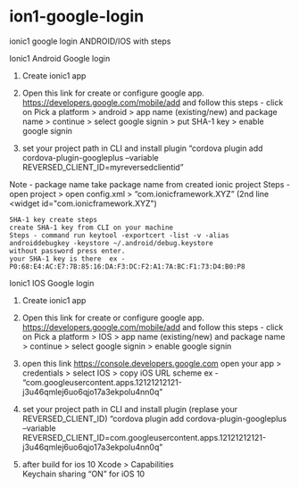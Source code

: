 # ion1-google-login
ionic1 google login ANDROID/IOS with steps


Ionic1 Android Google login 
1) Create ionic1 app

2) Open this link for create or configure google app.
	https://developers.google.com/mobile/add
	and follow this steps - click on Pick a platform > android > app name (existing/new) and 	package name > continue > select google signin > put SHA-1 key > enable google signin

3) set your project path in CLI and install plugin 
	“cordova plugin add cordova-plugin-googleplus –variable REVERSED_CLIENT_ID=myreversedclientid”
	
Note - 
	package name 
	take package name from created ionic project
	Steps - open project > open config.xml > “com.ionicframework.XYZ” (2nd line <widget id="com.ionicframework.XYZ")

	SHA-1 key create steps
	create SHA-1 key from CLI on your machine 
	Steps - command run keytool -exportcert -list -v -alias androiddebugkey -keystore ~/.android/debug.keystore
	without password press enter.
	your SHA-1 key is there  ex - P0:68:E4:AC:E7:7B:85:16:DA:F3:DC:F2:A1:7A:BC:F1:73:D4:B0:P8
	



Ionic1 IOS Google login 

1) Create ionic1 app

2) Open this link for create or configure google app.
	https://developers.google.com/mobile/add
	and follow this steps - click on Pick a platform > IOS > app name (existing/new) and 	package name > continue > select google signin > enable google signin

3) open this link 
	https://console.developers.google.com
	open your app > credentials > select IOS > copy iOS URL scheme
	ex - “com.googleusercontent.apps.12121212121-j3u46qmlej6uo6qjo17a3ekpolu4nn0q”


3) set your project path in CLI and install plugin (replase your REVERSED_CLIENT_ID)
	“cordova plugin add cordova-plugin-googleplus –variable REVERSED_CLIENT_ID=com.googleusercontent.apps.12121212121-j3u46qmlej6uo6qjo17a3ekpolu4nn0q”

4) after build for ios 10
	Xcode > Capabilities  
	 Keychain sharing “ON” for iOS 10
